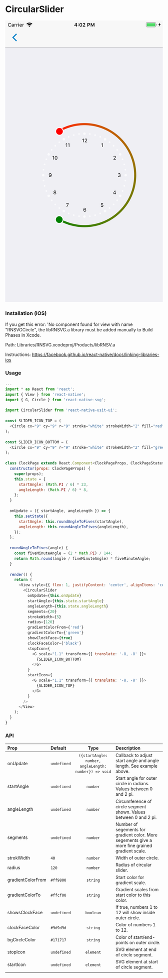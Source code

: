 # CircularSlider

![Screenshot of circular slider](./screenshots/circularSlider.png)

### Installation (iOS)

If you get this error: 'No component found for view with name "RNSVGCircle", the libRNSVG.a library must be added manually to Build Phases in Xcode.

Path: Libraries/RNSVG.xcodeproj/Products/libRNSV.a

Instructions: https://facebook.github.io/react-native/docs/linking-libraries-ios

### Usage

```js
...
import * as React from 'react';
import { View } from 'react-native';
import { G, Circle } from 'react-native-svg';

import CircularSlider from 'react-native-usit-ui';

const SLIDER_ICON_TOP = (
  <Circle cx="9" cy="9" r="9" stroke="white" strokeWidth="2" fill="red" />
);

const SLIDER_ICON_BOTTOM = (
  <Circle cx="9" cy="9" r="9" stroke="white" strokeWidth="2" fill="green" />
);

class ClockPage extends React.Component<ClockPageProps, ClockPageState> {
  constructor(props: ClockPageProps) {
    super(props);
    this.state = {
      startAngle: (Math.PI / 6) * 23,
      angleLength: (Math.PI / 6) * 8,
    };
  }

  onUpdate = ({ startAngle, angleLength }) => {
    this.setState({
      startAngle: this.roundAngleToFives(startAngle),
      angleLength: this.roundAngleToFives(angleLength),
    });
  };

  roundAngleToFives(angle) {
    const fiveMinuteAngle = (2 * Math.PI) / 144;
    return Math.round(angle / fiveMinuteAngle) * fiveMinuteAngle;
  }

  render() {
    return (
      <View style={{ flex: 1, justifyContent: 'center', alignItems: 'center' }}>
        <CircularSlider
          onUpdate={this.onUpdate}
          startAngle={this.state.startAngle}
          angleLength={this.state.angleLength}
          segments={20}
          strokeWidth={5}
          radius={120}
          gradientColorFrom={'red'}
          gradientColorTo={'green'}
          showClockFace={true}
          clockFaceColor={'black'}
          stopIcon={
            <G scale="1.1" transform={{ translate: '-8, -8' }}>
              {SLIDER_ICON_BOTTOM}
            </G>
          }
          startIcon={
            <G scale="1.1" transform={{ translate: '-8, -8' }}>
              {SLIDER_ICON_TOP}
            </G>
          }
        />
      </View>
    );
  }
}
```

### API

| Prop              | Default   | Type       | Description                                                                                     |
| :---------------- | :-------- | :--------: | :---------------------------------------------------------------------------------------------- |
| onUpdate          | `undefined`       | `({startAngle: number, angleLength: number}) => void` | Callback to adjust start angle and angle length. See example above.                                                                                             |
| startAngle        | `undefined`       | `number`   | Start angle for outer circle in radians. Values between 0 and 2 pi.                             |
| angleLength       | `undefined`       | `number`   | Circumference of circle segment shown. Values between 0 and 2 pi.                               |
| segments          | `undefined`       | `number`   | Number of segements for gradient color. More segements give a more fine grained gradient scale. |
| strokWidth        | `40`      | `number`   | Width of outer circle.                                                                          |
| radius            | `120`     | `number`   | Radius of circular slider.                                                                      |
| gradientColorFrom | `#ff9800` | `string`   | Start color for gradient scale.                                                                 |
| gradientColorTo   | `#ffcf00` | `string`   | Gradient scales from start color to this color.                                                 |
| showsClockFace    | `undefined`       | `boolean`  | If true, numbers 1 to 12 will show inside outer circle.                                         |
| clockFaceColor    | `#9d9d9d` | `string`   | Color of numbers 1 to 12.                                                                       |
| bgCircleColor     | `#171717` | `string`   | Color of start/end-points on outer circle.                                                      |
| stopIcon          | `undefined`       | `element`  | SVG element at end of circle segment.                                                                                             |
| startIcon         | `undefined`       | `element`  | SVG element at start of circle segment.                                                                                             |
|                   |           |            |                                                                                                 |
